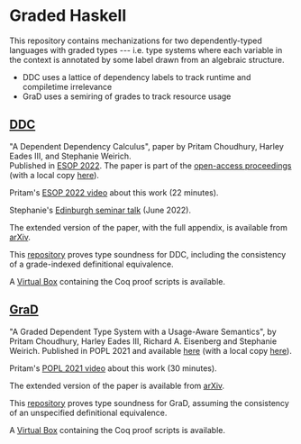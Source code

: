 Graded Haskell
=============

This repository contains mechanizations for two dependently-typed languages
with graded types --- i.e. type systems where each variable in the context is
annotated by some label drawn from an algebraic structure.

* DDC uses a lattice of dependency labels to track runtime and compiletime irrelevance 
* GraD uses a semiring of grades to track resource usage

[DDC](DDC/)
-----------

"A Dependent Dependency Calculus", paper by Pritam Choudhury, Harley Eades III, and Stephanie Weirich.  
Published in [ESOP 2022](https://etaps.org/2022/esop). The paper is part of the [open-access proceedings](https://link.springer.com/book/10.1007/978-3-030-99336-8) (with a local copy [here](DDC/esop2022-paper111.pdf)).

Pritam's [ESOP 2022 video](https://www.youtube.com/watch?v=e_heE6IoN8Y) about this work (22 minutes).

Stephanie's [Edinburgh seminar talk](DDC/edinburgh.pdf) (June 2022).

The extended version of the paper, with the full appendix, is available from [arXiv](https://arxiv.org/abs/2201.11040).

This [repository](DDC/) proves type soundness for DDC, including the
consistency of a grade-indexed definitional equivalence.

A [Virtual Box](https://zenodo.org/record/5903727#.YfqZGvXMLUI) containing the Coq proof
scripts is available.

[GraD](GraD/)
-------------

"A Graded Dependent Type System with a Usage-Aware Semantics", by Pritam
Choudhury, Harley Eades III, Richard A. Eisenberg and Stephanie Weirich.
Published in POPL 2021 and available 
[here](https://dl.acm.org/doi/10.1145/3434331)
(with a local copy [here](https://github.com/sweirich/graded-haskell/blob/main/popl21-choudhury.pdf)).

Pritam's [POPL 2021 video](https://www.youtube.com/watch?v=yrwtXrey7mE) about this work (30 minutes).

The extended version of the paper is available from [arXiv](https://arxiv.org/abs/2011.04070).

This [repository](GraD/src) proves type soundness for GraD, assuming the consistency of an
unspecified definitional equivalence.

A [Virtual Box](https://www.cis.upenn.edu/~sweirich/popl2021-paper408.ova) containing the Coq proof
scripts is available.

